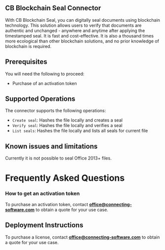 ## CB Blockchain Seal Connector
With CB Blockchain Seal, you can digitally seal documents using blockchain technology. This solution allows users to verify that documents are authentic and unchanged - anywhere and anytime after applying the timestamped seal. It is fast and cost-effective. It is also a thousand times more ecological than other blockchain solutions, and no prior knowledge of blockchain is required.
 
 
## Prerequisites
You will need the following to proceed:
* Purchase of an activation token
 
## Supported Operations
The connector supports the following operations:
* `Create seal`: Hashes the file locally and creates a seal
* `Verify seal`: Hashes the file locally and verifies a seal
* `List seals`: Hashes the file locally and lists all seals for current file
 
## Known issues and limitations
Currently it is not possible to seal Office 2013+ files.
 
# Frequently Asked Questions
 
### How to get an activation token
To purchase an activation token, contact **office@connecting-software.com** to obtain a quote for your use case.

## Deployment Instructions
To purchase a license, contact **office@connecting-software.com** to obtain a quote for your use case.